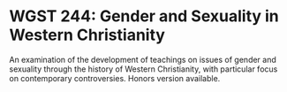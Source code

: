 # WGST 244: Gender and Sexuality in Western Christianity

An examination of the development of teachings on issues of gender and sexuality through the history of Western Christianity, with particular focus on contemporary controversies. Honors version available.